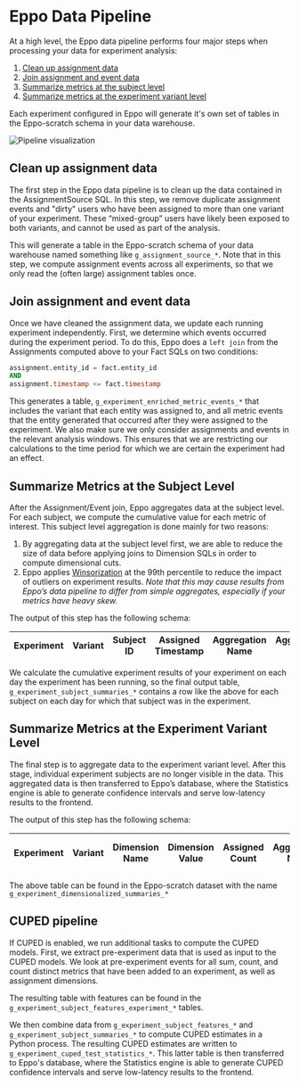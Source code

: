 # Eppo Data Pipeline

At a high level, the Eppo data pipeline performs four major steps when processing your data for experiment analysis:

1. [Clean up assignment data](#clean-up-assignment-data)
2. [Join assignment and event data](#join-assignment-and-event-data)
3. [Summarize metrics at the subject level](#summarize-metrics-at-the-subject-level)
4. [Summarize metrics at the experiment variant level](#summarize-metrics-at-the-experiment-variant-level)

Each experiment configured in Eppo will generate it's own set of tables in the Eppo-scratch schema in your data warehouse.

![Pipeline visualization](../../static/img/building-experiments/pipeline.svg)

## Clean up assignment data
The first step in the Eppo data pipeline is to clean up the data contained in the AssignmentSource SQL. In this step, we remove duplicate assignment events and "dirty" users who have been assigned to more than one variant of your experiment. These “mixed-group” users have likely been exposed to both variants, and cannot be used as part of the analysis.

This will generate a table in the Eppo-scratch schema of your data warehouse named something like `g_assignment_source_*`. Note that in this step, we compute assignment events across all experiments, so that we only read the (often large) assignment tables once.

## Join assignment and event data

Once we have cleaned the assignment data, we update each running experiment independently.
First, we determine which events occurred during the experiment period. To do this, Eppo does a `left join` from the Assignments computed above to your Fact SQLs on two conditions:

```sql
assignment.entity_id = fact.entity_id
AND
assignment.timestamp <= fact.timestamp
```

This generates a table, `g_experiment_enriched_metric_events_*` that includes the variant that each entity was assigned to, and all metric events that the entity generated that occurred after they were assigned to the experiment. We also make sure we only consider assignments and events in the relevant analysis windows. This ensures that we are restricting our calculations to the time period for which we are certain the experiment had an effect.

## Summarize Metrics at the Subject Level

After the Assignment/Event join, Eppo aggregates data at the subject level. For each subject, we compute the cumulative value for each metric of interest. This subject level aggregation is done mainly for two reasons:

1. By aggregating data at the subject level first, we are able to reduce the size of data before applying joins to Dimension SQLs in order to compute dimensional cuts.
2. Eppo applies [Winsorization](https://en.wikipedia.org/wiki/Winsorizing) at the 99th percentile to reduce the impact of outliers on experiment results. _Note that this may cause results from Eppo’s data pipeline to differ from simple aggregates, especially if your metrics have heavy skew._

The output of this step has the following schema:

| Experiment      | Variant | Subject ID | Assigned Timestamp | Aggregation Name | Aggregation Value |
| ----------- | ----------- | ----------- | ----------- | ----------- | ----------- |

We calculate the cumulative experiment results of your experiment on each day the experiment has been running, so the final output table, `g_experiment_subject_summaries_*` contains a row like the above for each subject on each day for which that subject was in the experiment.

## Summarize Metrics at the Experiment Variant Level

The final step is to aggregate data to the experiment variant level. After this stage, individual experiment subjects are no longer visible in the data. This aggregated data is then transferred to Eppo’s database, where the Statistics engine is able to generate confidence intervals and serve low-latency results to the frontend.

The output of this step has the following schema:

| Experiment      | Variant | Dimension Name | Dimension Value | Assigned Count | Aggregation Name | Aggregation Sum | Aggregation Sum of Squares|
| ----------- | ----------- | ----------- | ----------- | ----------- | ----------- | ----------- | ----------- |

The above table can be found in the Eppo-scratch dataset with the name `g_experiment_dimensionalized_summaries_*`

## CUPED pipeline

If CUPED is enabled, we run additional tasks to compute the CUPED models. First, we extract pre-experiment data that is used as input to the CUPED models. We look at pre-experiment events for all sum, count, and count distinct metrics that have been added to an experiment, as well as assignment dimensions. 

The resulting table with features can be found in the `g_experiment_subject_features_experiment_*` tables.

We then combine data from `g_experiment_subject_features_*` and `g_experiment_subject_summaries_*` to compute CUPED estimates in a Python process. The resulting CUPED estimates are written to `g_experiment_cuped_test_statistics_*`. This latter table is then transferred to Eppo's database, where the Statistics engine is able to generate CUPED confidence intervals and serve low-latency results to the frontend.
